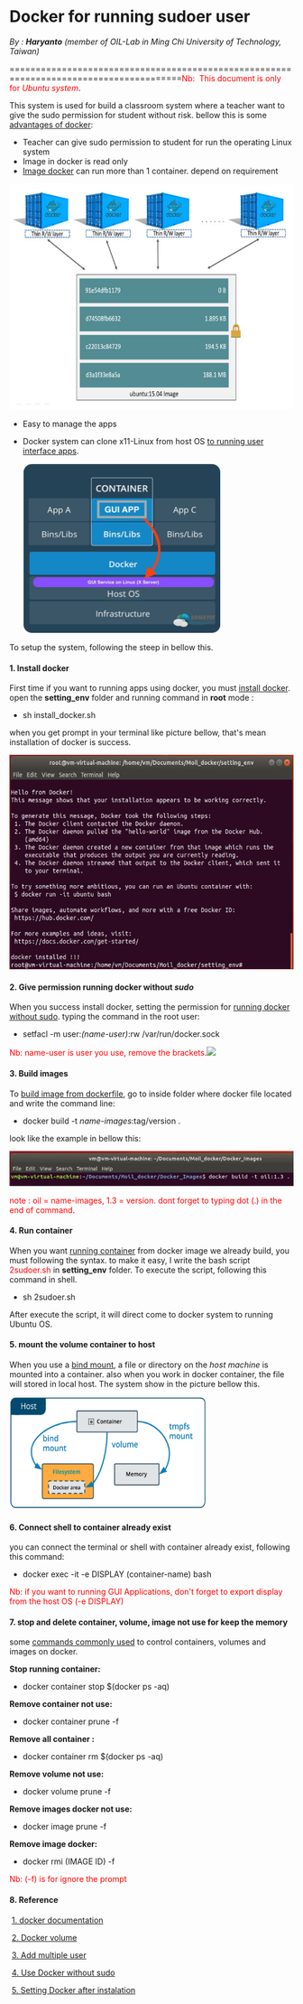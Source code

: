# Docker for running sudoer user

*By : **Haryanto** (member of OIL-Lab in Ming Chi University of Technology, Taiwan)*

=======================================================================================<span style="color:red">Nb:  This document is only for *Ubuntu system*</span>.

This system is used for build a classroom system where a teacher want to give the sudo permission for student without risk. bellow this is some [advantages of docker](https://www.quora.com/What-is-Docker-and-what-are-the-advantages):

* Teacher can give sudo permission to student for run the operating Linux system
* Image in docker is read only
* [Image docker](https://docs.docker.com/v17.09/engine/userguide/storagedriver/imagesandcontainers/#container-and-layers) can run more than 1 container. depend on requirement

<img src="/Picture/container.jpg" width="550" height="400" />

* Easy to manage the apps 

* Docker system can clone x11-Linux from host OS [to running user interface apps](https://medium.com/@SaravSun/running-gui-applications-inside-docker-containers-83d65c0db110). 

  <img src="/Picture/int.jpg" width="350" height="300" />

To setup the system, following the steep in bellow this.

#### 1. Install docker 

First time if you want to running apps using docker, you must [install docker](https://docs.docker.com/install/linux/docker-ce/ubuntu/). open the **setting_env** folder and running command in **root** mode :

* sh install_docker.sh

when you get prompt in your terminal like picture bellow, that's mean installation of docker is success.

 <img src="/Picture/install_docker.jpg" width="550" height="380" />

#### 2. Give permission running docker without *sudo*

When you success install docker, setting the permission for [running docker without sudo](https://linoxide.com/linux-how-to/use-docker-without-sudo-ubuntu/). typing the command in the root user:

- setfacl -m user:*(name-user)*:rw /var/run/docker.sock 

<span style="color:red">Nb: name-user is user you use, remove the brackets</span>.<img src="/Xrdp_setting/set.jpg"/>

#### 3. Build images

To [build image from dockerfile](https://docs.docker.com/engine/reference/commandline/build/), go to inside folder where docker file  located and write the command line:

* docker build -t *name-images*:tag/version .

look like the example in bellow this:

<img src="/Picture/build.jpg" />

<span style="color:red">note : oil = name-images, 1.3 = version. dont forget to typing dot (.) in the end of command</span>.

#### 4. Run container

When you want [running container](https://docs.docker.com/engine/reference/commandline/run/) from docker image we already build, you must following the syntax. to make it easy, I write the bash script <span style="color:red">2sudoer.sh</span> in **setting_env** folder.  To execute the script, following this command in shell.

*  sh 2sudoer.sh

After execute the script, it will direct come to docker system to running Ubuntu OS.

#### 5. mount the volume container to host

When you use a [bind mount](https://docs.docker.com/v17.09/engine/admin/volumes/bind-mounts/), a file or directory on the *host machine* is mounted into a container. also when you work in docker container, the file will stored in local host.  The system show in the picture bellow this.

<img src="/Picture/mount.png" width="350" height="200" />

#### 6. Connect shell to container already exist

you can connect the terminal or shell with container already exist, following this command:

* docker exec -it -e DISPLAY (container-name) bash

<span style="color:red">Nb: if you want to running GUI Applications, don't forget to export display from the host OS (-e DISPLAY)</span> 

#### 7. stop and delete container, volume, image not use for keep the memory

some [commands commonly used](https://www.docker.com/sites/default/files/Docker_CheatSheet_08.09.2016_0.pdf) to control containers, volumes and images on docker.

**Stop running container:**

* docker container stop $(docker ps -aq)

**Remove container not use:**

* docker container prune -f

**Remove all container :**

* docker container rm $(docker ps -aq)

**Remove volume not use:**

* docker volume prune -f

**Remove images docker not use:**

* docker image prune -f

**Remove image docker:**

* docker rmi (IMAGE ID) -f

<span style="color:red">Nb: (-f) is for ignore the prompt</span>

#### 8. Reference 

​	[1. docker documentation](https://docs.docker.com/)

​	[2. Docker volume](https://docs.docker.com/storage/volumes/)

​	[3. Add multiple user](http://linuxsay.com/t/adding-multiple-users-in-ubuntu/3302)

​	[4. Use Docker without sudo](https://linoxide.com/linux-how-to/use-docker-without-sudo-ubuntu/)

​	[5. Setting Docker after instalation](https://docs.docker.com/install/linux/linux-postinstall/)









